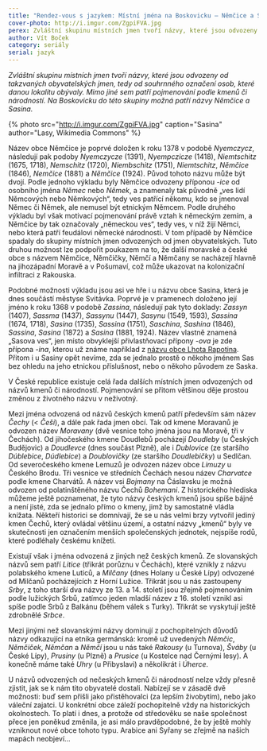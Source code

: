 ```yaml
---
title: "Rendez-vous s jazykem: Místní jména na Boskovicku – Němčice a Sasina"
cover-photo: http://i.imgur.com/ZgpiFVA.jpg
perex: Zvláštní skupinu místních jmen tvoří názvy, které jsou odvozeny od souhrnného označení osob, které danou lokalitu obývaly. Na Boskovicku do této skupiny možná patří názvy Němčice a Sasina.
author: Vít Boček
category: seriály
serial: jazyk
---
```


*Zvláštní skupinu místních jmen tvoří názvy, které jsou odvozeny od takzvaných obyvatelských jmen, tedy od souhrnného označení osob, které danou lokalitu obývaly. Mimo jiné sem patří pojmenování podle kmenů či národností. Na Boskovicku do této skupiny možná patří názvy Němčice a Sasina.*

{% photo src="http://i.imgur.com/ZgpiFVA.jpg" caption="Sasina" author="Lasy, Wikimedia Commons" %}

Název obce Němčice je poprvé doložen k roku 1378 v podobě *Nyemczycz*, následují pak podoby *Nyemczycze* (1391), *Nyempczicze* (1418), *Niemtschitz* (1675, 1718), *Nemschitz* (1720), *Niembschitz* (1751), *Niemtschitz*, *Němčice* (1846), *Nemčice* (1881) a *Němčice* (1924). Původ tohoto názvu může být dvojí. Podle jednoho výkladu byly Němčice odvozeny příponou *-ice* od osobního jména *Němec* nebo *Němek*, a znamenaly tak původně „ves lidí Němcových nebo Němkových“, tedy ves patřící někomu, kdo se jmenoval Němec či Němek, ale nemusel být etnickým Němcem. Podle druhého výkladu byl však motivací pojmenování právě vztah k německým zemím, a Němčice by tak označovaly „německou ves“, tedy ves, v níž žijí Němci, nebo která patří feudálovi německé národnosti. V tom případě by Němčice spadaly do skupiny místních jmen odvozených od jmen obyvatelských. Tuto druhou možnost lze podpořit poukazem na to, že další moravské a české obce s názvem Němčice, Němčičky, Němčí a Němčany se nacházejí hlavně na jihozápadní Moravě a v Pošumaví, což může ukazovat na kolonizační infiltraci z Rakouska.

Podobné možnosti výkladu jsou asi ve hře i u názvu obce Sasina, která je dnes součástí městyse Svitávka. Poprvé je v pramenech doloženo její jméno k roku 1368 v podobě *Zassina*, následují pak tyto doklady: *Zassyn* (1407), *Sassma* (1437), *Sassynu* (1447), *Sasynu* (1549, 1593), *Sassina* (1674, 1718), *Sasina* (1735), *Sassina* (1751), *Saschina*, *Sashina* (1846), *Sassina*, *Sasina* (1872) a *Sasina* (1881, 1924). Název vlastně znamená „Sasova ves“, jen místo obvyklejší přivlastňovací přípony *-ova* je zde přípona *-ina*, kterou už známe například z [názvu obce Lhota Rapotina](http://www.ohlasy.info/clanky/2016/02/frantisek-sverak.html). Přitom i u Sasiny opět nevíme, zda se jednalo prostě o někoho jménem Sas bez ohledu na jeho etnickou příslušnost, nebo o někoho původem ze Saska.

V České republice existuje celá řada dalších místních jmen odvozených od názvů kmenů či národností. Pojmenování se přitom většinou děje prostou změnou z životného názvu v neživotný.

Mezi jména odvozená od názvů českých kmenů patří především sám název *Čechy* (< *Češi*), a dále pak řada jmen obcí. Tak od kmene Moravanů je odvozen název *Moravany* (dvě vesnice toho jména jsou na Moravě, tři v Čechách). Od jihočeského kmene Doudlebů pocházejí *Doudleby* (u Českých Budějovic) a *Doudlevce* (dnes součást Plzně), ale i *Dublovice* (ze staršího *Dúblebice*, *Dúdlebice*) a *Doublovičky* (ze staršího *Doudlebičky*) u Sedlčan. Od severočeského kmene Lemuzů je odvozen název obce *Limuzy* u Českého Brodu. Tři vesnice ve středních Čechách nesou název *Charvatce* podle kmene Charvátů. A název vsi *Bojmany* na Čáslavsku je možná odvozen od polatinštěného názvu Čechů *Bohemani*. Z historického hlediska můžeme ještě poznamenat, že tyto názvy českých kmenů jsou spíše bájné a není jisté, zda se jednalo přímo o kmeny, jimž by samostatně vládla knížata. Někteří historici se domnívají, že se u nás velmi brzy vytvořil jediný kmen Čechů, který ovládal většinu území, a ostatní názvy „kmenů“ byly ve skutečnosti jen označením menších společenských jednotek, nejspíše rodů, které podléhaly českému knížeti.

Existují však i jména odvozená z jiných než českých kmenů. Ze slovanských názvů sem patří *Litice* (třikrát porůznu v Čechách), které vznikly z názvu polabského kmene Luticů, a *Milčany* (dnes Holany u České Lípy) odvozené od Milčanů pocházejících z Horní Lužice. Třikrát jsou u nás zastoupeny *Srby*, z toho starší dva názvy ze 13. a 14. století jsou zřejmě pojmenováním podle lužických Srbů, zatímco jeden mladší název z 16. století vznikl asi spíše podle Srbů z Balkánu (během válek s Turky). Třikrát se vyskytují ještě zdrobnělé *Srbce*.

Mezi jinými než slovanskými názvy dominují z pochopitelných důvodů názvy odkazující na etnika germánská: kromě už uvedených *Němčic*, *Němčiček*, *Němčan* a *Němčí* jsou u nás také *Rakousy* (u Turnova), *Šváby* (u České Lípy), *Prusiny* (u Plzně) a *Prusice* (u Kostelce nad Černými lesy). A konečně máme také *Uhry* (u Přibyslavi) a několikrát i *Úherce*.

U názvů odvozených od nečeských kmenů či národností nelze vždy přesně zjistit, jak se k nám tito obyvatelé dostali. Nabízejí se v zásadě dvě možnosti: buď sem přišli jako přistěhovalci (za lepším živobytím), nebo jako váleční zajatci. U konkrétní obce záleží pochopitelně vždy na historických okolnostech. To platí i dnes, a protože od středověku se naše společnost přece jen poněkud změnila, je asi málo pravděpodobné, že by ještě mohly vzniknout nové obce tohoto typu. Arabice ani Syřany se zřejmě na našich mapách neobjeví…
